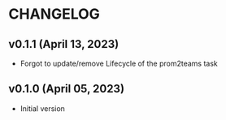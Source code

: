 # CHANGELOG

## v0.1.1 (April 13, 2023)
  
  * Forgot to update/remove Lifecycle of the prom2teams task

## v0.1.0 (April 05, 2023)
  
  * Initial version
